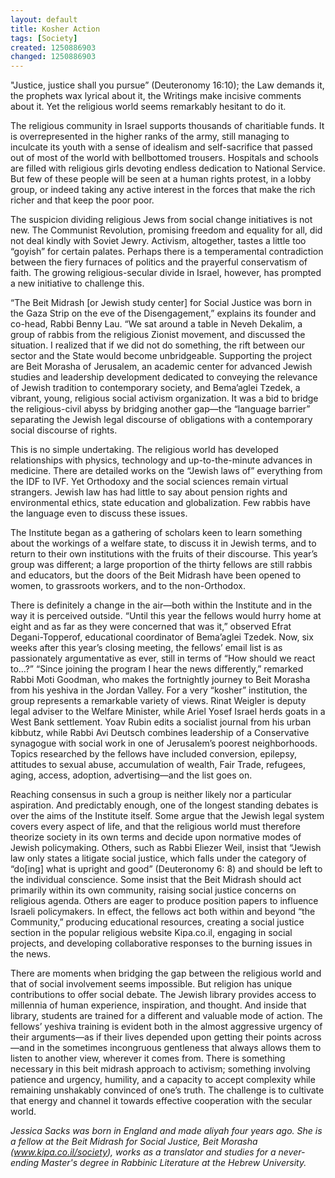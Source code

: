 ```yaml
---
layout: default
title: Kosher Action
tags: [Society]
created: 1250886903
changed: 1250886903
---
```

<p>&quot;Justice, justice shall you pursue&rdquo; (Deuteronomy 16:10); the Law demands it, the prophets wax lyrical about it, the Writings make incisive comments about it. Yet the religious world seems remarkably hesitant to do it.</p>
<p>The religious community in Israel supports thousands of charitiable funds. It is overrepresented in the higher ranks of the army, still managing to inculcate its youth with a sense of idealism and self-sacrifice that passed out of most of the world with bellbottomed trousers. Hospitals and schools are filled with religious girls devoting endless dedication to National Service. But few of these people will be seen at a human rights protest, in a lobby group, or indeed taking any active interest in the forces that make the rich richer and that keep the poor poor.</p>
<p>The suspicion dividing religious Jews from social change initiatives is not new. The Communist Revolution, promising freedom and equality for all, did not deal kindly with Soviet Jewry. Activism, altogether, tastes a little too &ldquo;goyish&rdquo; for certain palates. Perhaps there is a temperamental contradiction between the fiery furnaces of politics and the prayerful conservatism of faith. The growing religious-secular divide in Israel, however, has prompted a new initiative to challenge this.</p>
<p>&ldquo;The Beit Midrash [or Jewish study center] for Social Justice was born in the Gaza Strip on the eve of the Disengagement,&rdquo; explains its founder and co-head, Rabbi Benny Lau. &ldquo;We sat around a table in Neveh Dekalim, a group of rabbis from the religious Zionist movement, and discussed the situation. I realized that if we did not do something, the rift between our sector and the State would become unbridgeable. Supporting the project are Beit Morasha of Jerusalem, an academic center for advanced Jewish studies and leadership development dedicated to conveying the relevance of Jewish tradition to contemporary society, and Bema&rsquo;aglei Tzedek, a vibrant, young, religious social activism organization. It was a bid to bridge the religious-civil abyss by bridging another gap&mdash;the &ldquo;language barrier&rdquo; separating the Jewish legal discourse of obligations with a contemporary social discourse of rights.</p>
<p>This is no simple undertaking. The religious world has developed relationships with physics, technology and up-to-the-minute advances in medicine. There are detailed works on the &ldquo;Jewish laws of&rdquo; everything from the IDF to IVF. Yet Orthodoxy and the social sciences remain virtual strangers. Jewish law has had little to say about pension rights and environmental ethics, state education and globalization. Few rabbis have the language even to discuss these issues.</p>
<p>The Institute began as a gathering of scholars keen to learn something about the workings of a welfare state, to discuss it in Jewish terms, and to return to their own institutions with the fruits of their discourse. This year&rsquo;s group was different; a large proportion of the thirty fellows are still rabbis and educators, but the doors of the Beit Midrash have been opened to women, to grassroots workers, and to the non-Orthodox.</p>
<p>There is definitely a change in the air&mdash;both within the Institute and in the way it is perceived outside. &ldquo;Until this year the fellows would hurry home at eight and as far as they were concerned that was it,&rdquo; observed Efrat Degani-Topperof, educational coordinator of Bema&rsquo;aglei Tzedek. Now, six weeks after this year&rsquo;s closing meeting, the fellows&rsquo; email list is as passionately argumentative as ever, still in terms of &ldquo;How should we react to&hellip;?&rdquo; &ldquo;Since joining the program I hear the news differently,&rdquo; remarked Rabbi Moti Goodman, who makes the fortnightly journey to Beit Morasha from his yeshiva in the Jordan Valley. For a very &ldquo;kosher&rdquo; institution, the group represents a remarkable variety of views. Rinat Weigler is deputy legal adviser to the Welfare Minister, while Ariel Yosef Israel herds goats in a West Bank settlement. Yoav Rubin edits a socialist journal from his urban kibbutz, while Rabbi Avi Deutsch combines leadership of a Conservative synagogue with social work in one of Jerusalem&rsquo;s poorest neighborhoods. Topics researched by the fellows have included conversion, epilepsy, attitudes to sexual abuse, accumulation of wealth, Fair Trade, refugees, aging, access, adoption, advertising&mdash;and the list goes on.</p>
<p>Reaching consensus in such a group is neither likely nor a particular aspiration. And predictably enough, one of the longest standing debates is over the aims of the Institute itself. Some argue that the Jewish legal system covers every aspect of life, and that the religious world must therefore theorize society in its own terms and decide upon normative modes of Jewish policymaking. Others, such as Rabbi Eliezer Weil, insist that &ldquo;Jewish law only states a litigate social justice, which falls under the category of &ldquo;do[ing] what is upright and good&rdquo; (Deuteronomy 6: 8) and should be left to the individual conscience. Some insist that the Beit Midrash should act primarily within its own community, raising social justice concerns on religious agenda. Others are eager to produce position papers to influence Israeli policymakers. In effect, the fellows act both within and beyond &ldquo;the Community,&rdquo; producing educational resources, creating a social justice section in the popular religious website Kipa.co.il, engaging in social projects, and developing collaborative responses to the burning issues in the news.</p>
<p>There are moments when bridging the gap between the religious world and that of social involvement seems impossible. But religion has unique contributions to offer social debate. The Jewish library provides access to millennia of human experience, inspiration, and thought. And inside that library, students are trained for a different and valuable mode of action. The fellows&rsquo; yeshiva training is evident both in the almost aggressive urgency of their arguments&mdash;as if their lives depended upon getting their points across&mdash;and in the sometimes incongruous gentleness that always allows them to listen to another view, wherever it comes from. There is something necessary in this beit midrash approach to activism; something involving patience and urgency, humility, and a capacity to accept complexity while remaining unshakably convinced of one&rsquo;s truth. The challenge is to cultivate that energy and channel it towards effective cooperation with the secular world.</p>
<p><em>Jessica Sacks was born in England and made aliyah four years ago. She is a fellow at the Beit Midrash for Social Justice, Beit Morasha (<a title="www.kipa.co.il/society" href="http://www.kipa.co.il/society">www.kipa.co.il/society</a>), works as a translator and studies for a never-ending Master's degree in Rabbinic Literature at the Hebrew University.</em></p>